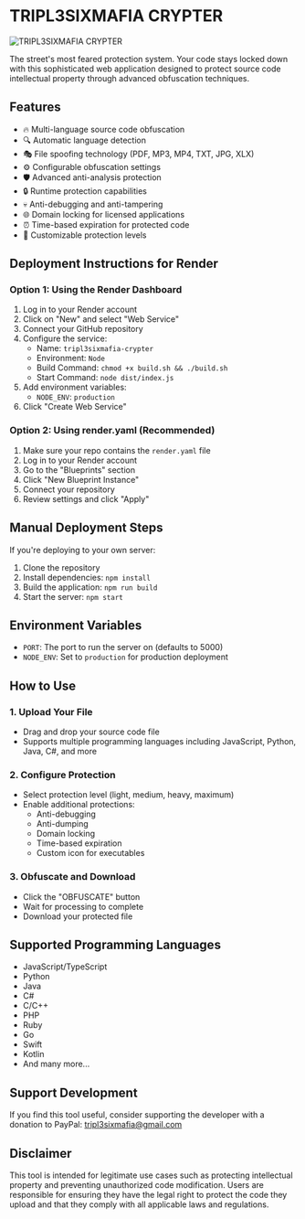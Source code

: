 # TRIPL3SIXMAFIA CRYPTER

![TRIPL3SIXMAFIA CRYPTER](client/public/logo.png)

The street's most feared protection system. Your code stays locked down with this sophisticated web application designed to protect source code intellectual property through advanced obfuscation techniques.

## Features

- 🔥 Multi-language source code obfuscation
- 🔍 Automatic language detection
- 🎭 File spoofing technology (PDF, MP3, MP4, TXT, JPG, XLX)
- ⚙️ Configurable obfuscation settings
- 🛡️ Advanced anti-analysis protection
- 🔒 Runtime protection capabilities
- 💀 Anti-debugging and anti-tampering
- 🌐 Domain locking for licensed applications
- ⏰ Time-based expiration for protected code
- 🎯 Customizable protection levels

## Deployment Instructions for Render

### Option 1: Using the Render Dashboard

1. Log in to your Render account
2. Click on "New" and select "Web Service"
3. Connect your GitHub repository
4. Configure the service:
   - Name: `tripl3sixmafia-crypter`
   - Environment: `Node`
   - Build Command: `chmod +x build.sh && ./build.sh`
   - Start Command: `node dist/index.js`
5. Add environment variables:
   - `NODE_ENV`: `production`
6. Click "Create Web Service"

### Option 2: Using render.yaml (Recommended)

1. Make sure your repo contains the `render.yaml` file
2. Log in to your Render account
3. Go to the "Blueprints" section
4. Click "New Blueprint Instance"
5. Connect your repository
6. Review settings and click "Apply"

## Manual Deployment Steps

If you're deploying to your own server:

1. Clone the repository
2. Install dependencies: `npm install`
3. Build the application: `npm run build`
4. Start the server: `npm start`

## Environment Variables

- `PORT`: The port to run the server on (defaults to 5000)
- `NODE_ENV`: Set to `production` for production deployment

## How to Use

### 1. Upload Your File
- Drag and drop your source code file
- Supports multiple programming languages including JavaScript, Python, Java, C#, and more

### 2. Configure Protection
- Select protection level (light, medium, heavy, maximum)
- Enable additional protections:
  - Anti-debugging
  - Anti-dumping
  - Domain locking
  - Time-based expiration
  - Custom icon for executables
  
### 3. Obfuscate and Download
- Click the "OBFUSCATE" button
- Wait for processing to complete
- Download your protected file

## Supported Programming Languages
- JavaScript/TypeScript
- Python
- Java
- C#
- C/C++
- PHP
- Ruby
- Go
- Swift
- Kotlin
- And many more...

## Support Development

If you find this tool useful, consider supporting the developer with a donation to PayPal: tripl3sixmafia@gmail.com

## Disclaimer

This tool is intended for legitimate use cases such as protecting intellectual property and preventing unauthorized code modification. Users are responsible for ensuring they have the legal right to protect the code they upload and that they comply with all applicable laws and regulations.